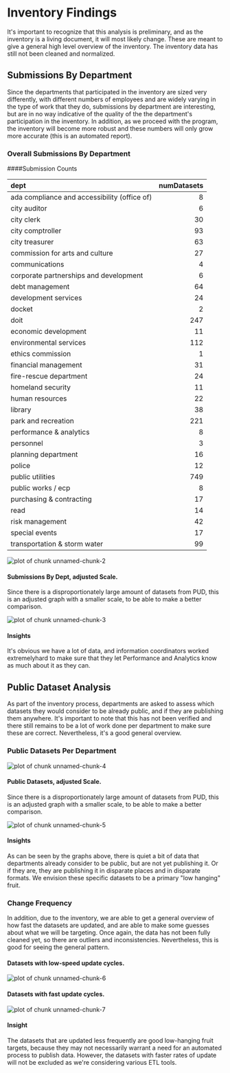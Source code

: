 # Inventory Findings
It's important to recognize that this analysis is preliminary, and as the inventory is a living document, it will most likely change.  These are meant to give a general high level overview of the inventory.  The inventory data has still not been cleaned and normalized.  

## Submissions By Department
Since the departments that participated in the inventory are sized very differently, with different numbers of employees and are widely varying in the type of work that they do, submissions by department are interesting, but are in no way indicative of the quality of the the department's participation in the inventory.  In addition, as we proceed with the program, the inventory will become more robust and these numbers will only grow more accurate (this is an automated report).

### Overall Submissions By Department
####Submission Counts

|dept                                         | numDatasets|
|:--------------------------------------------|-----------:|
|ada compliance and accessibility (office of) |           8|
|city auditor                                 |           6|
|city clerk                                   |          30|
|city comptroller                             |          93|
|city treasurer                               |          63|
|commission for arts and culture              |          27|
|communications                               |           4|
|corporate partnerships and development       |           6|
|debt management                              |          64|
|development services                         |          24|
|docket                                       |           2|
|doit                                         |         247|
|economic development                         |          11|
|environmental services                       |         112|
|ethics commission                            |           1|
|financial management                         |          31|
|fire-rescue department                       |          24|
|homeland security                            |          11|
|human resources                              |          22|
|library                                      |          38|
|park and recreation                          |         221|
|performance & analytics                      |           8|
|personnel                                    |           3|
|planning department                          |          16|
|police                                       |          12|
|public utilities                             |         749|
|public works / ecp                           |           8|
|purchasing & contracting                     |          17|
|read                                         |          14|
|risk management                              |          42|
|special events                               |          17|
|transportation & storm water                 |          99|

![plot of chunk unnamed-chunk-2](figure/unnamed-chunk-2-1.png) 

#### Submissions By Dept, adjusted Scale.
Since there is a disproportionately large amount of datasets from PUD, this is an adjusted graph with a smaller scale, to be able to make a better comparison.

![plot of chunk unnamed-chunk-3](figure/unnamed-chunk-3-1.png) 

#### Insights
It's obvious we have a lot of data, and information coordinators worked extremelyhard to make sure that they let Performance and Analytics know as much about it as they can.  

## Public Dataset Analysis
As part of the inventory process, departments are asked to assess which datasets they would consider to be already public, and if they are publishing them anywhere.  It's important to note that this has not been verified and there still remains to be a lot of work done per department to make sure these are correct. Nevertheless, it's a good general overview.

### Public Datasets Per Department

![plot of chunk unnamed-chunk-4](figure/unnamed-chunk-4-1.png) 

#### Public Datasets, adjusted Scale.
Since there is a disproportionately large amount of datasets from PUD, this is an adjusted graph with a smaller scale, to be able to make a better comparison.

![plot of chunk unnamed-chunk-5](figure/unnamed-chunk-5-1.png) 

#### Insights
As can be seen by the graphs above, there is quiet a bit of data that departments already consider to be public, but are not yet publishing it.  Or if they are, they are publishing it in disparate places and in disparate formats.  We envision these specific datasets to be a primary "low hanging" fruit.

### Change Frequency
In addition, due to the inventory, we are able to get a general overview of how fast the datasets are updated, and are able to make some guesses about what we will be targeting. Once again, the data has not been fully cleaned yet, so there are outliers and inconsistencies.  Nevertheless, this is good for seeing the general pattern. 

#### Datasets with low-speed update cycles.
![plot of chunk unnamed-chunk-6](figure/unnamed-chunk-6-1.png) 

#### Datasets with fast update cycles.
![plot of chunk unnamed-chunk-7](figure/unnamed-chunk-7-1.png) 

#### Insight
The datasets that are updated less frequently are good low-hanging fruit targets, because they may not necessarily warrant a need for an automated process to publish data.  However, the datasets with faster rates of update will not be excluded as we're considering various ETL tools.
